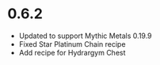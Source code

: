 # 0.6.2

- Updated to support Mythic Metals 0.19.9
- Fixed Star Platinum Chain recipe
- Add recipe for Hydrargym Chest